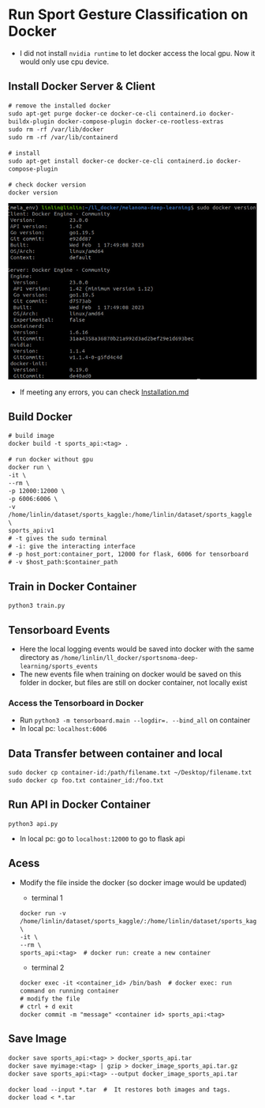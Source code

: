 # Run Sport Gesture Classification on Docker
- I did not install `nvidia runtime` to let docker access the local gpu. Now it would only use cpu device.

## Install Docker Server & Client 
```
# remove the installed docker
sudo apt-get purge docker-ce docker-ce-cli containerd.io docker-buildx-plugin docker-compose-plugin docker-ce-rootless-extras
sudo rm -rf /var/lib/docker
sudo rm -rf /var/lib/containerd

# install
sudo apt-get install docker-ce docker-ce-cli containerd.io docker-compose-plugin

# check docker version
docker version
```
![](docker_version.jpg)


- If meeting any errors, you can check [Installation.md](attatched/Installation.md)

## Build Docker

```
# build image 
docker build -t sports_api:<tag> .

# run docker without gpu
docker run \
-it \
--rm \
-p 12000:12000 \
-p 6006:6006 \
-v /home/linlin/dataset/sports_kaggle:/home/linlin/dataset/sports_kaggle \
sports_api:v1
# -t gives the sudo terminal
# -i: give the interacting interface
# -p host_port:container_port, 12000 for flask, 6006 for tensorboard
# -v $host_path:$container_path
```

## Train in Docker Container 
```
python3 train.py
```


## Tensorboard Events
- Here the local logging events would be saved into docker with the same directory as `/home/linlin/ll_docker/sportsnoma-deep-learning/sports_events` 
- The new events file when training on docker would be saved on this folder in docker, but files are still on docker container, not locally exist


### Access the Tensorboard in Docker  
- Run `python3 -m tensorboard.main --logdir=. --bind_all` on container
- In local pc: `localhost:6006`



## Data Transfer between container and local
```
sudo docker cp container-id:/path/filename.txt ~/Desktop/filename.txt
sudo docker cp foo.txt container_id:/foo.txt
```

## Run API in Docker Container
```
python3 api.py 
```
- In local pc: go to `localhost:12000` to go to flask api 


## Acess 

- Modify the file inside the docker (so docker image would be updated) 

    - terminal 1
    ```
    docker run -v /home/linlin/dataset/sports_kaggle/:/home/linlin/dataset/sports_kaggle/ \
    -it \
    --rm \
    sports_api:<tag>  # docker run: create a new container    
    ```

    - terminal 2 
    ```
    docker exec -it <container_id> /bin/bash  # docker exec: run command on running container
    # modify the file
    # ctrl + d exit
    docker commit -m "message" <container id> sports_api:<tag>
    ```


## Save Image
```
docker save sports_api:<tag> > docker_sports_api.tar
docker save myimage:<tag> | gzip > docker_image_sports_api.tar.gz
docker save sports_api:<tag> --output docker_image_sports_api.tar

docker load --input *.tar  #  It restores both images and tags.
docker load < *.tar
```